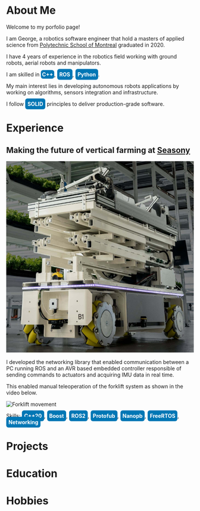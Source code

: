 # About Me

Welcome to my porfolio page!

I am George, a robotics software engineer that hold a masters of applied science from [Polytechnic School of Montreal](https://www.polymtl.ca/en) graduated in 2020. 

I have 4 years of experience in the robotics field working with ground robots, aerial robots and manipulators.

I am skilled in <span style="background-color: #0077B5; color: white; border-radius: 6px; padding: 3px 3px; font-weight: bold;">C++</span>, <span style="background-color: #0077B5; color: white; border-radius: 6px; padding: 6px 6px; font-weight: bold;">ROS</span>, <span style="background-color: #0077B5; color: white; border-radius: 6px; padding: 6px 6px; font-weight: bold;">Python</span>.

My main interest lies in developing autonomous robots applications by working on algorithms, sensors integration and infrastructure.

I follow <span style="background-color: #0077B5; color: white; border-radius: 6px; padding: 6px 6px; font-weight: bold;">SOLID</span> principles to deliver production-grade software.

# Experience

## Making the future of vertical farming at [Seasony](https://www.seasony.io/)

![Robotic Platform](watney.png)

I developed the networking library that enabled communication between a PC running ROS and an AVR based embedded controller responsible of sending commands to actuators and acquiring IMU data in real time.

This enabled manual teleoperation of the forklift system as shown in the video below.

![Forklift movement](forklift_video.gif)

Skills: <span style="background-color: #0077B5; color: white; border-radius: 6px; padding: 6px 6px; font-weight: bold;">C++20</span>, 
<span style="background-color: #0077B5; color: white; border-radius: 6px; padding: 6px 6px; font-weight: bold;">Boost</span>, 
<span style="background-color: #0077B5; color: white; border-radius: 6px; padding: 6px 6px; font-weight: bold;">ROS2</span>, 
<span style="background-color: #0077B5; color: white; border-radius: 6px; padding: 6px 6px; font-weight: bold;">Protofub</span>, 
<span style="background-color: #0077B5; color: white; border-radius: 6px; padding: 6px 6px; font-weight: bold;">Nanopb</span>, 
<span style="background-color: #0077B5; color: white; border-radius: 6px; padding: 6px 6px; font-weight: bold;">FreeRTOS</span>, 
<span style="background-color: #0077B5; color: white; border-radius: 6px; padding: 6px 6px; font-weight: bold;">Networking</span>

# Projects

# Education

# Hobbies

